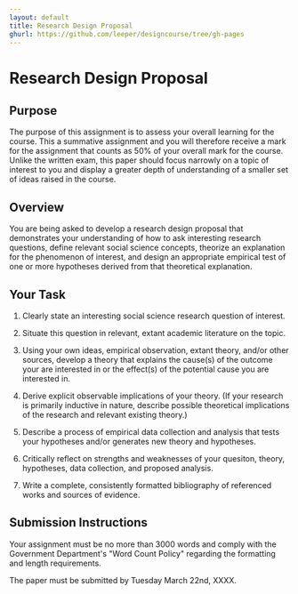 ```yaml
---
layout: default
title: Research Design Proposal
ghurl: https://github.com/leeper/designcourse/tree/gh-pages
---
```


# Research Design Proposal #

## Purpose ##

The purpose of this assignment is to assess your overall learning for the course. This a summative assignment and you will therefore receive a mark for the assignment that counts as 50% of your overall mark for the course. Unlike the written exam, this paper should focus narrowly on a topic of interest to you and display a greater depth of understanding of a smaller set of ideas raised in the course. 

## Overview ##

You are being asked to develop a research design proposal that demonstrates your understanding of how to ask interesting research questions, define relevant social science concepts, theorize an explanation for the phenomenon of interest, and design an appropriate empirical test of one or more hypotheses derived from that theoretical explanation. 

## Your Task ##

 1. Clearly state an interesting social science research question of interest.
 
 2. Situate this question in relevant, extant academic literature on the topic.
 
 3. Using your own ideas, empirical observation, extant theory, and/or other sources, develop a theory that explains the cause(s) of the outcome your are interested in or the effect(s) of the potential cause you are interested in.
 
 4. Derive explicit observable implications of your theory. (If your research is primarily inductive in nature, describe possible theoretical implications of the research and relevant existing theory.)
 
 5. Describe a process of empirical data collection and analysis that tests your hypotheses and/or generates new theory and hypotheses.
 
 6. Critically reflect on strengths and weaknesses of your quesiton, theory, hypotheses, data collection, and proposed analysis.
 
 7. Write a complete, consistently formatted bibliography of referenced works and sources of evidence.

## Submission Instructions ##

Your assignment must be no more than 3000 words and comply with the Government Department's "Word Count Policy" regarding the formatting and length requirements.

The paper must be submitted by Tuesday March 22nd, XXXX.

